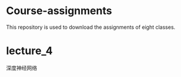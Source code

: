 # Course-assignments
This repository is used to download the assignments of eight classes. 

# lecture_4
深度神经网络
